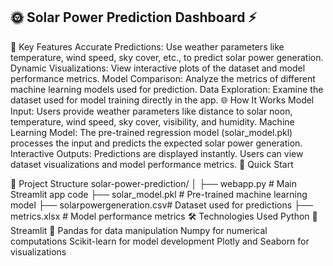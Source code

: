 ## 🌞 Solar Power Prediction Dashboard ⚡

🌟 Key Features
Accurate Predictions: Use weather parameters like temperature, wind speed, sky cover, etc., to predict solar power generation.
Dynamic Visualizations: View interactive plots of the dataset and model performance metrics.
Model Comparison: Analyze the metrics of different machine learning models used for prediction.
Data Exploration: Examine the dataset used for model training directly in the app.
🌐 How It Works
Model Input:
Users provide weather parameters like distance to solar noon, temperature, wind speed, sky cover, visibility, and humidity.
Machine Learning Model:
The pre-trained regression model (solar_model.pkl) processes the input and predicts the expected solar power generation.
Interactive Outputs:
Predictions are displayed instantly.
Users can view dataset visualizations and model performance metrics.
🚀 Quick Start

📂 Project Structure
solar-power-prediction/
│
├── webapp.py                  # Main Streamlit app code
├── solar_model.pkl         # Pre-trained machine learning model
├── solarpowergeneration.csv# Dataset used for predictions
├── metrics.xlsx            # Model performance metrics
🛠️ Technologies Used
Python 🐍
Streamlit 🌟
Pandas for data manipulation
Numpy for numerical computations
Scikit-learn for model development
Plotly and Seaborn for visualizations

